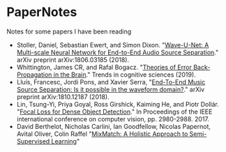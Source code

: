 # PaperNotes
Notes for some papers I have been reading

- Stoller, Daniel, Sebastian Ewert, and Simon Dixon. "[Wave-U-Net: A Multi-scale Neural Network for End-to-End Audio Source Separation](Wave_U_NET/Wave-U-Net.md)." arXiv preprint arXiv:1806.03185 (2018).
- Whittington, James CR, and Rafal Bogacz. "[Theories of Error Back-Propagation in the Brain](Theories_Of_Error_BackProp_In_Brain/Theories_BackProp_Brain.md)." Trends in cognitive sciences (2019).
- Lluís, Francesc, Jordi Pons, and Xavier Serra, "[End-To-End Music Source Separation: Is it possible in the waveform domain?](End_To_End_Music_Source_Separation/End_To_End_Music_Source_Separation.md)." arXiv preprint arXiv:1810.12187 (2018).
- Lin, Tsung-Yi, Priya Goyal, Ross Girshick, Kaiming He, and Piotr Dollár. "[Focal Loss for Dense Object Detection](RetinaNet/RetinaNet.md)." In Proceedings of the IEEE international conference on computer vision, pp. 2980-2988. 2017.
- David Berthelot, Nicholas Carlini, Ian Goodfellow, Nicolas Papernot, Avital Oliver, Colin Raffel "[MixMatch: A Holistic Approach to Semi-Supervised Learning](MixMatch/MixMatch.md)"
